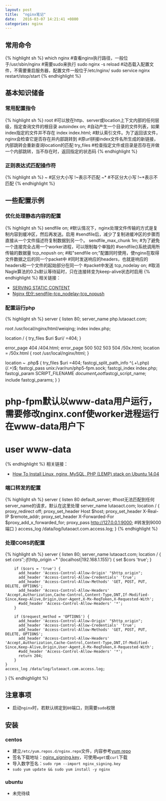 ```yaml
---
layout: post
title:  "nginx笔记"
date:   2016-03-07 14:21:41 +0800
categories: nginx
---
```

## 常用命令
{% highlight sh %}
which nginx #查看nginx执行路径，一般位于/usr/sbin/nginx #需要sudo来执行
sudo nginx -s reload #动态载入配置文件，不需要重启服务器，配置文件一般位于/etc/nginx/
sudo service nginx restart/stop/start
{% endhighlight %}

## 基本知识储备

### 常用配置指令
{% highlight sh %}
root #可以放在http、server或location上下文内部的任何层级，指定查询文件的根目录
autoindex on; #自动产生一个目录的文件列表，如果index指定的文件并不存在
index index.html; #默认索引文件。为了返回该文件，nginx会检查它是否存在并内部跳转到
                  #原url拼接index文件名所生成的新链接，内部跳转会重新查询location的匹配
try_files #检查指定文件或目录是否存在并做一个内部跳转，当不存在时，返回指定的状态码
{% endhighlight %}

### 正则表达式匹配操作符
{% highlight sh %}
~  #区分大小写 !~表示不匹配
~* #不区分大小写 !~*表示不匹配
{% endhighlight %}

## 一些配置示例

### 优化处理静态内容的配置
{% highlight sh %}
sendfile on; #默认情况下，nginx处理文件传输的方式是复制内容到缓冲区，然后再发送。启用
             #sendfile后，减少了复制进缓冲区的步骤而直接从一个文件描述符复制数据到另一个。
sendfile_max_chunk 1m; #为了避免一个连接完全占用一个worker进程，可以限制每个单独的
                       #sendfile()系统调用所传输的数据量
tcp_nopush on; #和"sendfile on;"配置同时使用，使nginx在取得文件数据之后的同一个packet中
               #同时发送响应的headers，也就是响应的headers和一个文件的起始部分在同一个
               #packet中发送
tcp_nodelay on; #取消Nagle算法的0.2s默认等待延时，只在连接转变为keep-alive状态时启用
{% endhighlight %}
相关链接：

* [SERVING STATIC CONTENT](https://www.nginx.com/resources/admin-guide/serving-static-content/)
* [Nginx 优化:sendfile-tcp_nodelay-tcp_nopush](http://blog.sina.com.cn/s/blog_5f54f0be0102vtlb.html)

### 配置运行php
{% highlight sh %}
server {
  listen 80;
  server_name php.lutaoact.com;

  root /usr/local/nginx/html/weiqing;
  index index.php;

  location / {
    try_files $uri $uri/ =404;
  }

  error_page 404 /404.html;
  error_page 500 502 503 504 /50x.html;
  location = /50x.html {
    root /usr/local/nginx/html;
  }

  location ~ \.php$ {
    try_files $uri =404;
    fastcgi_split_path_info ^(.+\.php)(/.+)$;
    fastcgi_pass unix:/var/run/php5-fpm.sock;
    fastcgi_index index.php;
    fastcgi_param SCRIPT_FILENAME $document_root$fastcgi_script_name;
    include fastcgi_params;
  }
}

# php-fpm默认以www-data用户运行，需要修改nginx.conf使worker进程运行在www-data用户下
# user www-data
{% endhighlight %}
相关链接：

* [How To Install Linux, nginx, MySQL, PHP (LEMP) stack on Ubuntu 14.04](https://www.digitalocean.com/community/tutorials/how-to-install-linux-nginx-mysql-php-lemp-stack-on-ubuntu-14-04?utm_source=legacy_reroute)

### 端口转发的配置
{% highlight sh %}
server
{
    listen 80 default_server; #host无法匹配到任何server_name的请求，默认在这里处理
    server_name lutaoact.com;
    location / {
        proxy_redirect off;
        proxy_set_header Host $host;
        proxy_set_header X-Real-IP $remote_addr;
        proxy_set_header X-Forwarded-For $proxy_add_x_forwarded_for;
        proxy_pass http://127.0.0.1:9000; #转发到9000端口
    }
    access_log /data/log/lutaoact.com.access.log;
}
{% endhighlight %}

### 处理CORS的配置
{% highlight sh %}
server
{
    listen 80;
    server_name lutaoact.com;
    location / {
        set $cors '';
        if ($http_origin ~* '(localhost|192\.168\.1\.155)') {
          set $cors 'true';
        }

        if ($cors = 'true') {
          add_header 'Access-Control-Allow-Origin' "$http_origin";
          add_header 'Access-Control-Allow-Credentials' 'true';
          add_header 'Access-Control-Allow-Methods' 'GET, POST, PUT, DELETE, OPTIONS';
          add_header 'Access-Control-Allow-Headers' 'Accept,Authorization,Cache-Control,Content-Type,DNT,If-Modified-Since,Keep-Alive,Origin,User-Agent,X-Mx-ReqToken,X-Requested-With';
          #add_header 'Access-Control-Allow-Headers' '*';
        }

        if ($request_method = 'OPTIONS') {
          add_header 'Access-Control-Allow-Origin' "$http_origin";
          add_header 'Access-Control-Allow-Credentials' 'true';
          add_header 'Access-Control-Allow-Methods' 'GET, POST, PUT, DELETE, OPTIONS';
          add_header 'Access-Control-Allow-Headers' 'Accept,Authorization,Cache-Control,Content-Type,DNT,If-Modified-Since,Keep-Alive,Origin,User-Agent,X-Mx-ReqToken,X-Requested-With';
          #add_header 'Access-Control-Allow-Headers' '*';
          return 204;
        }
    }
    access_log /data/log/lutaoact.com.access.log;
}
{% endhighlight %}


## 注意事项
* 启动`nginx`时，若默认绑定到`80`端口，则需要`sudo`权限

## 安装

### centos
*  建立`/etc/yum.repos.d/nginx.repo`文件，内容参考[yum repo][nginx-linux-packages]
*  签名下载地址：[nginx_signing.key][nginx_signing.key]，可使用`wget`或`curl`下载
*  导入数字签名：`sudo rpm --import nginx_signing.key`
*  `sudo yum update && sudo yum install -y nginx`

### ubuntu
* 未完待续

[nginx_signing.key]: http://nginx.org/keys/nginx_signing.key
[nginx-linux-packages]: http://nginx.org/en/linux_packages.html#mainline

